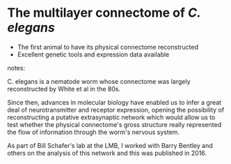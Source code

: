 # The multilayer connectome of *C. elegans*

- The first animal to have its physical connectome reconstructed
- Excellent genetic tools and expression data available

notes:

C. elegans is a nematode worm whose connectome was largely reconstructed
by White et al in the 80s.

Since then, advances in molecular biology have enabled us to infer a
great deal of neurotransmitter and receptor expression,
opening the possibility of reconstructing a putative extrasynaptic
network which would allow us to test whether the physical connectome's
gross structure really represented the flow of information through the
worm's nervous system.

As part of Bill Schafer's lab at the LMB, I worked with Barry Bentley
and others on the analysis of this network and this was published in 2016.
